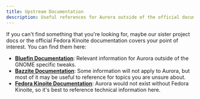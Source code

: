 ```yaml
---
title: Upstream Documentation
description: Useful references for Aurora outside of the official documentation.
---
```


If you can't find something that you're looking for, maybe our sister project docs or the official Fedora Kinoite documentation covers your point of interest. You can find them here:

- [**Bluefin Documentation**](https://docs.projectbluefin.io/): Relevant information for Aurora outside of the GNOME specific tweaks.
- [**Bazzite Documentation**](https://docs.bazzite.gg): Some information will not apply to Aurora, but most of it may be useful to reference for topics you are unsure about.
- [**Fedora Kinoite Documentation**](https://docs.fedoraproject.org/en-US/fedora-kinoite/): Aurora would not exist without Fedora Kinoite, so it's best to reference technical information here.
